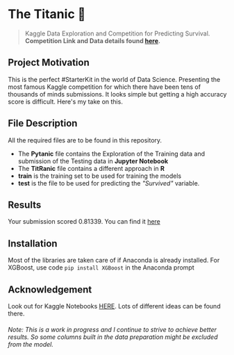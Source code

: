 # The Titanic :ship:

> Kaggle Data Exploration and Competition for Predicting Survival. **Competition Link and Data details found [here](https://www.kaggle.com/c/titanic).**

## Project Motivation
This is the perfect #StarterKit in the world of Data Science. Presenting the most famous Kaggle competition for which there have been tens of thousands of minds submissions. It looks simple but getting a high accuracy score is difficult. Here's my take on this.

## File Description
All the required files are to be found in this repository.
* The **Pytanic** file contains the Exploration of the Training data and submission of the Testing data in **Jupyter Notebook**
* The **TitRanic** file contains a different approach in **R**
* **train** is the training set to be used for training the models
* **test** is the file to be used for predicting the *"Survived"* variable.

## Results
Your submission scored 0.81339. You can find it [here](https://www.kaggle.com/c/titanic/leaderboard)

## Installation
Most of the libraries are taken care of if Anaconda is already installed.
For XGBoost, use code `pip install XGBoost` in the Anaconda prompt

## Acknowledgement
Look out for Kaggle Notebooks [HERE](https://www.kaggle.com/c/titanic/notebooks). Lots of different ideas can be found there.


###### Note: This is a work in progress and I continue to strive to achieve better results. So some columns built in the data preparation might be excluded from the model.


